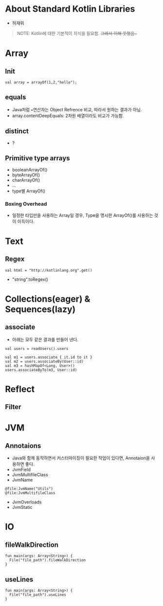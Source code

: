 # About Standard Kotlin Libraries
- 허재위

> NOTE: Kotlin에 대한 기본적이 지식을 필요함. ~~그래서 이해 못했음..~~

# Array

## Init
```
val array = arrayOf(1,2,"hello");
```

## equals
- Java처럼 `=`연산자는 Object Refrence 비교, 따라서 원하는 결과가 아님.
- array.contentDeepEquals: 2차원 배열이라도 비교가 가능함.

## distinct
- ?

## Primitive type arrays
- booleanArrayOf()
- byteArrayOf()
- charArrayOf()
- ...
- type별 ArrayOf()

### Boxing Overhead
- 일정한 타입만을 사용하는 Array일 경우, Type을 명시한 ArrayOf()를 사용하는 것이 이득이다.

# Text

## Regex
```
val html = "http://kotlinlang.org".get()
```

- "string".toRegex()

# Collections(eager) & Sequences(lazy)

## associate
- 아래는 모두 같은 결과를 만들어 낸다.
```
val users = readUsers().users

val m1 = users.associate { it.id to it }
val m2 = users.associateBy(User::id)
val m3 = hashMapOf<Long, User>()
users.associateByTo(m3, User::id)
```

# Reflect

## Filter

# JVM

## Annotaions
- Java와 함께 동작하면서 커스터마이징이 필요한 작업이 있다면, Annotaion을 사용하면 좋다.
- JvmField
- JvmMultifileClass
- JvmName
```
@file:JvmName("Utils")
@file:JvmMultifileClass
```
- JvmOverloads
- JvmStatic

# IO

## fileWalkDirection
```
fun main(args: Array<String>) {
  File("file_path").fileWalkDirection
}
```

## useLines
```
fun main(args: Array<String>) {
  File("file_path").useLines
}
```
